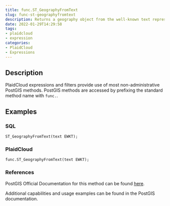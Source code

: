 ```yaml
---
title: func.ST_GeographyFromText
slug: func-st-geographyfromtext
description: Returns a geography object from the well-known text representation. SRID 4326 is assumed if unspecified
date: 2022-01-29T14:29:58
tags:
- plaidcloud
- expression
categories:
- PlaidCloud
- Expressions
---
```



## Description


PlaidCloud expressions and filters provide use of most non-administrative PostGIS methods. PostGIS methods are accessed by prefixing the standard method name with `func.`.



## Examples


### SQL



```
ST_GeographyFromText(text EWKT);
```


### PlaidCloud



```
func.ST_GeographyFromText(text EWKT);
```


### References


PostGIS Official Documentation for this method can be found [here](https://postgis.net/docs/manual-3.1/ST_GeographyFromText.html).



Additional capabilities and usage examples can be found in the PostGIS documentation.

